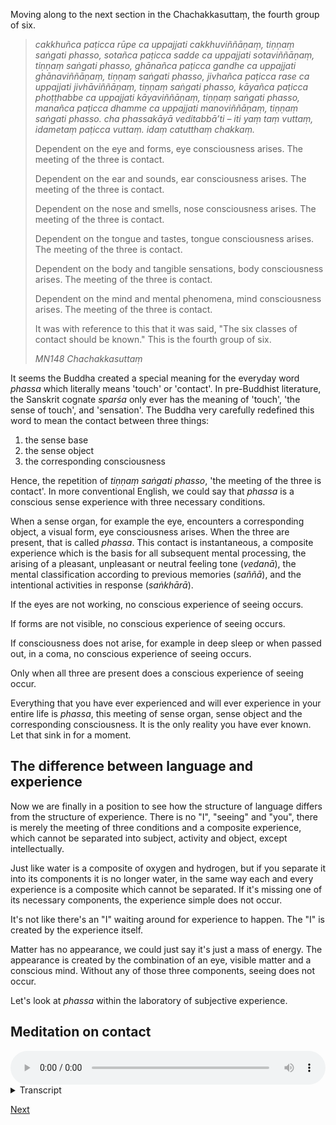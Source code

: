 Moving along to the next section in the Chachakkasuttaṃ, the fourth group of six. 

> *cakkhuñca paṭicca rūpe ca uppajjati cakkhuviññāṇaṃ, tiṇṇaṃ saṅgati phasso, sotañca paṭicca sadde ca uppajjati sotaviññāṇaṃ, tiṇṇaṃ saṅgati phasso, ghānañca paṭicca gandhe ca uppajjati ghānaviññāṇaṃ, tiṇṇaṃ saṅgati phasso, jivhañca paṭicca rase ca uppajjati jivhāviññāṇaṃ, tiṇṇaṃ saṅgati phasso, kāyañca paṭicca phoṭṭhabbe ca uppajjati kāyaviññāṇaṃ, tiṇṇaṃ saṅgati phasso, manañca paṭicca dhamme ca uppajjati manoviññāṇaṃ, tiṇṇaṃ saṅgati phasso. cha phassakāyā veditabbā’ti – iti yaṃ taṃ vuttaṃ, idametaṃ paṭicca vuttaṃ. idaṃ catutthaṃ chakkaṃ.*
> 
> Dependent on the eye and forms, eye consciousness arises. The meeting of the three is contact. 
> 
> Dependent on the ear and sounds, ear consciousness arises. The meeting of the three is contact. 
> 
> Dependent on the nose and smells, nose consciousness arises. The meeting of the three is contact. 
> 
> Dependent on the tongue and tastes, tongue consciousness arises. The meeting of the three is contact. 
> 
> Dependent on the body and tangible sensations, body consciousness arises. The meeting of the three is contact. 
> 
> Dependent on the mind and mental phenomena, mind consciousness arises. The meeting of the three is contact.
> 
> It was with reference to this that it was said, "The six classes of contact should be known." This is the fourth group of six. 
> 
> *MN148 Chachakkasuttaṃ*

It seems the Buddha created a special meaning for the everyday word *phassa* which literally means 'touch' or 'contact'. In pre-Buddhist literature, the Sanskrit cognate *sparśa* only ever has the meaning of 'touch', 'the sense of touch', and 'sensation'. The Buddha very carefully redefined this word to mean the contact between three things:

1. the sense base
2. the sense object
3. the corresponding consciousness

Hence, the repetition of *tiṇṇaṃ saṅgati phasso*, 'the meeting of the three is contact'. In more conventional English, we could say that *phassa* is a conscious sense experience with three necessary conditions.

When a sense organ, for example the eye, encounters a corresponding object, a visual form, eye consciousness arises. When the three are present, that is called *phassa*. This contact is instantaneous, a composite experience which is the basis for all subsequent mental processing, the arising of a pleasant, unpleasant or neutral feeling tone (*vedanā*), the mental classification according to previous memories (*saññā*), and the intentional activities in response (*saṅkhārā*).

If the eyes are not working, no conscious experience of seeing occurs. 

If forms are not visible, no conscious experience of seeing occurs. 

If consciousness does not arise, for example in deep sleep or when passed out, in a coma, no conscious experience of seeing occurs. 

Only when all three are present does a conscious experience of seeing occur.

Everything that you have ever experienced and will ever experience in your entire life is *phassa*, this meeting of sense organ, sense object and the corresponding consciousness. It is the only reality you have ever known. Let that sink in for a moment. 
## The difference between language and experience
Now we are finally in a position to see how the structure of language differs from the structure of experience. There is no "I", "seeing" and "you", there is merely the meeting of three conditions and a composite experience, which cannot be separated into subject, activity and object, except intellectually. 

Just like water is a composite of oxygen and hydrogen, but if you separate it into its components it is no longer water, in the same way each and every experience is a composite which cannot be separated. If it's missing one of its necessary components, the experience simple does not occur.

It's not like there's an "I" waiting around for experience to happen. The "I" is created by the experience itself. 

Matter has no appearance, we could just say it's just a mass of energy. The appearance is created by the combination of an eye, visible matter and a conscious mind. Without any of those three components, seeing does not occur.

Let's look at *phassa* within the laboratory of subjective experience. 

## Meditation on contact


<audio controls style="width: 100%; max-width: 600px;">
    <source src="assets/audio/13. Contact.mp3" type="audio/mpeg">
</audio>



<details>
<summary>Transcript</summary>

Every single conscious experience is what the Buddha called *phassa*, contact. 

Contact is the convergence of three conditions, the sense base, the sense object and the corresponding consciousness.

Without these conditions in place, there is no experience to be talked about. 

Let's analyse conscious experience of the six sense fields. 

Open your eyes if they are closed and look at something in your visual field. 

This conscious experience of seeing is the *phassa* the Buddha was talking about, the coming together of three conditions.

Just for a moment, analyse the three conditions for this visual experience to take place. For this experience to happen, there must be

1. eyes to see
2. forms that are seen
3. eye consciousness, which knows that are seeing

The eyes, by themselves, see nothing. Forms cannot be seen without the eyes. And there is no eye consciousness independent of the eyes and forms. What you are seeing is the composite of the three. 

Intellectually you can break them apart, but this is a composite experience, if you remove any one condition, the entire experience ends. Test that out by closing your eyes. Or by looking away at something else.

You are not seeing forms out there, but a very neat reconstruction within your own mind. 

Pick another experience in the visual field and analyse it according to these three conditions. 

Each visual experience consists of 1, 2, 3. things. 

Spend some time analysing your visual experiences in this way. 

---

Pick something that you can hear, an experience in the auditory field. 

This too is a composite of three conditions

1. the ear
2. the audible sound vibration
3. ear consciousness, knowing that you are hearing

What you are hearing is not out there, but a reconstruction in your mind. If you remove any one of three conditions, the experience does not occur. 

Pick another sound in your environment and perform the same analysis. What are the three conditions?

Spend some time analysing your auditory experiences in this way.

---

Find something in your environment to smell. 

This experience of smell is a composite of three conditions. 

1. a nose
2. some scented molecules
3. nose consciousness, the mind's ability to know smells

What you are smelling is not 'out there', but a composite, a reconstruction in the mind which is composed of these three things. 

If you remove any one of these three conditions, the experience ends. Test that out by blocking your nose. Or moving away from the smell. 

Pick another smell in your environment and perform the same analysis. 

Spend some time analysing your olfactory experiences in this way.

---

When you are eating or drinking, pay attention to any taste experience which occurs. 

This taste is a composite of three conditions
1. tongue
2. flavoured molecules
3. tongue consciousness, the ability to know flavours

The taste experience is not in your mouth, it is a reconstruction in the mind, made up of these three components. 

If you remove any one of these three conditions, the experience ends. No tongue, no flavours, no tongue consciousness, no tasting.

As you are eating or drinking, keep analysing every taste, identify the three conditions for taste to occur. 

Spend some time analysing your taste experiences in this way.

---

Pay attention to some physical sensation that is occurring in your body. 

This physical feeling is a composite of three conditions. 

1. a body
2. some tangible sensation
3. body consciousness, the ability to know sensations

What you are feeling is not out there, but a composite reconstruction in the mind, made up of these three things. 

If you remove any single condition, the experience ends, or doesn't happen in the first place.

Pick another physical sensation in your body and perform the same analysis. What is this experience of bodily feeling composed of? What are the conditions for it to exist?

Spend some time analysing your tactile experiences in this way.

---

And finally we come to the mind itself. The place where it all happens. 

Pay attention to some mental activity. Your mental mood, or a thought. If mental phenomena are changing too fast to analyse, you can create a thought of goodwill and analyse that. 

This mental experience is composite of three things. 

1. a mind
2. a mental phenomenon
3. mind consciousness, the min's ability to know itself

If you remove any one of those conditions, the experience ends. 

Keep watching your mental experiences and perform the same analysis. What are the necessary conditions for this to occur?

Spend some time analysing your mental experiences in this way.

---

Now come back to open awareness. As often as you are able, pick one experience.

What are three conditions necessary for this conscious experience to occur?

The internal base, the external perceivable object and the corresponding type of consciousness.

Train yourself to be able to do this exercise with any object of experience. 

---

If this analysis gets tiring or difficult, come back to simple open awareness for a while, calmly knowing what is happening as it is happening. 

You may also find the opposite, that this analysis gives a very powerful boost to the clarity of mindfulness. If that's the case, please continue.

---

Keep analysing experiences. Know that for any consciousness experience to arise, there are three necessary conditions. Bring those three conditions to mind.

*tiṇṇaṃ saṅgati phasso*, the meeting of the three is contact. 

Keep analysing contact, each conditioned conscious experience.


</details>


<a href="3.06 Creating the World.html">Next</a>
